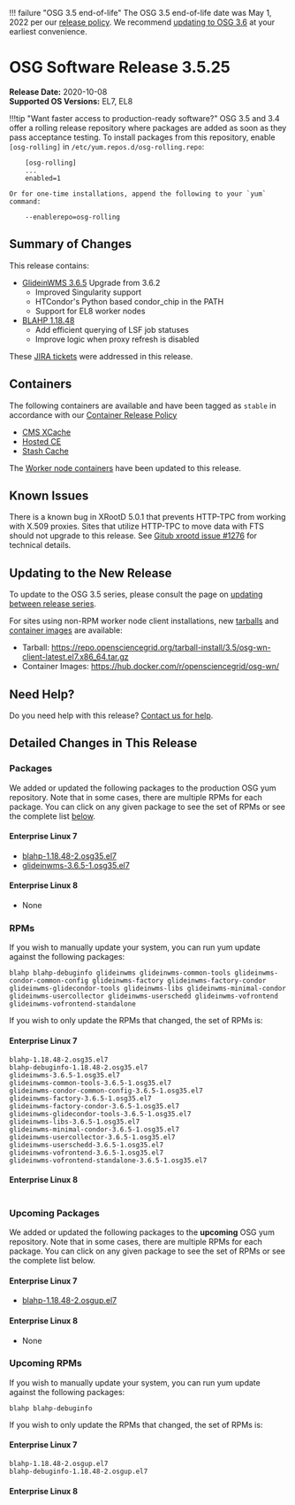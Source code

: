 !!! failure "OSG 3.5 end-of-life"
    The OSG 3.5 end-of-life date was May 1, 2022 per our
    [release policy](https://opensciencegrid.org/technology/policy/release-series/).
    We recommend
    [updating to OSG 3.6](../updating-to-osg-36.md)
    at your earliest convenience.

OSG Software Release 3.5.25
===========================

**Release Date:** 2020-10-08    
**Supported OS Versions:** EL7, EL8

!!!tip "Want faster access to production-ready software?"
    OSG 3.5 and 3.4 offer a rolling release repository where packages are added as soon as they pass acceptance testing.
    To install packages from this repository, enable `[osg-rolling]` in `/etc/yum.repos.d/osg-rolling.repo`:

        [osg-rolling]
        ...
        enabled=1

    Or for one-time installations, append the following to your `yum` command:

        --enablerepo=osg-rolling

Summary of Changes
------------------

This release contains:

-   [GlideinWMS 3.6.5](https://glideinwms.fnal.gov/doc.v3_6_5/history.html) Upgrade from 3.6.2
    -   Improved Singularity support
    -   HTCondor's Python based condor\_chip in the PATH
    -   Support for EL8 worker nodes
-   [BLAHP 1.18.48](https://github.com/htcondor/BLAH/releases/tag/v1.18.48)
    -   Add efficient querying of LSF job statuses
    -   Improve logic when proxy refresh is disabled 

These
[JIRA tickets](https://jira.opensciencegrid.org/issues/?jql=project%20%3D%20SOFTWARE%20AND%20fixVersion%20%3D%203.5.25%20ORDER%20BY%20priority%20DESC%2C%20key%20DESC)
were addressed in this release.

Containers
----------

The following containers are available and have been tagged as `stable` in accordance with our
[Container Release Policy](https://opensciencegrid.org/technology/policy/container-release/)

-   [CMS XCache](https://hub.docker.com/r/opensciencegrid/cms-xcache/)
-   [Hosted CE](https://hub.docker.com/r/opensciencegrid/hosted-ce/)
-   [Stash Cache](https://hub.docker.com/r/opensciencegrid/stash-cache/)

The [Worker node containers](../../worker-node/using-wn-containers.md) have been updated to this release.

Known Issues
------------

There is a known bug in XRootD 5.0.1 that prevents HTTP-TPC from working with X.509 proxies. Sites that utilize HTTP-TPC to move data with FTS should not upgrade to this release. See [Gitub xrootd issue #1276](https://github.com/xrootd/xrootd/issues/1276) for technical details.


Updating to the New Release
---------------------------

To update to the OSG 3.5 series, please consult the page on
[updating between release series](../updating-to-osg-35.md).

For sites using non-RPM worker node client installations, new [tarballs](../../worker-node/install-wn-tarball.md) and
[container images](../../worker-node/using-wn-containers.md) are available:

- Tarball: <https://repo.opensciencegrid.org/tarball-install/3.5/osg-wn-client-latest.el7.x86_64.tar.gz>
- Container Images: <https://hub.docker.com/r/opensciencegrid/osg-wn/>

Need Help?
----------

Do you need help with this release? [Contact us for help](../../common/help.md).

Detailed Changes in This Release
--------------------------------

### Packages

We added or updated the following packages to the production OSG yum repository.
Note that in some cases, there are multiple RPMs for each package.
You can click on any given package to see the set of RPMs or see the complete list [below](#rpms).

#### Enterprise Linux 7

-   [blahp-1.18.48-2.osg35.el7](https://koji.chtc.wisc.edu/koji/search?match=glob&type=build&terms=blahp-1.18.48-2.osg35.el7)
-   [glideinwms-3.6.5-1.osg35.el7](https://koji.chtc.wisc.edu/koji/search?match=glob&type=build&terms=glideinwms-3.6.5-1.osg35.el7)

#### Enterprise Linux 8

-   None

### RPMs

If you wish to manually update your system, you can run yum update against the following packages:

    blahp blahp-debuginfo glideinwms glideinwms-common-tools glideinwms-condor-common-config glideinwms-factory glideinwms-factory-condor glideinwms-glidecondor-tools glideinwms-libs glideinwms-minimal-condor glideinwms-usercollector glideinwms-userschedd glideinwms-vofrontend glideinwms-vofrontend-standalone

If you wish to only update the RPMs that changed, the set of RPMs is:

#### Enterprise Linux 7

``` file
blahp-1.18.48-2.osg35.el7
blahp-debuginfo-1.18.48-2.osg35.el7
glideinwms-3.6.5-1.osg35.el7
glideinwms-common-tools-3.6.5-1.osg35.el7
glideinwms-condor-common-config-3.6.5-1.osg35.el7
glideinwms-factory-3.6.5-1.osg35.el7
glideinwms-factory-condor-3.6.5-1.osg35.el7
glideinwms-glidecondor-tools-3.6.5-1.osg35.el7
glideinwms-libs-3.6.5-1.osg35.el7
glideinwms-minimal-condor-3.6.5-1.osg35.el7
glideinwms-usercollector-3.6.5-1.osg35.el7
glideinwms-userschedd-3.6.5-1.osg35.el7
glideinwms-vofrontend-3.6.5-1.osg35.el7
glideinwms-vofrontend-standalone-3.6.5-1.osg35.el7
```

#### Enterprise Linux 8

``` file
```

### Upcoming Packages

We added or updated the following packages to the **upcoming** OSG yum repository. Note that in some cases, there are multiple RPMs for each package. You can click on any given package to see the set of RPMs or see the complete list below.

#### Enterprise Linux 7

-   [blahp-1.18.48-2.osgup.el7](https://koji.chtc.wisc.edu/koji/search?match=glob&type=build&terms=blahp-1.18.48-2.osgup.el7)

#### Enterprise Linux 8

-   None

### Upcoming RPMs

If you wish to manually update your system, you can run yum update against the following packages:

    blahp blahp-debuginfo

If you wish to only update the RPMs that changed, the set of RPMs is:

#### Enterprise Linux 7

``` file
blahp-1.18.48-2.osgup.el7
blahp-debuginfo-1.18.48-2.osgup.el7
```

#### Enterprise Linux 8

``` file
```
